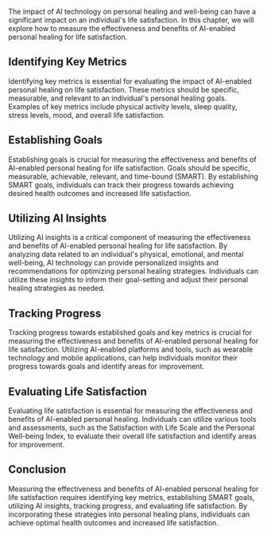 

The impact of AI technology on personal healing and well-being can have a significant impact on an individual's life satisfaction. In this chapter, we will explore how to measure the effectiveness and benefits of AI-enabled personal healing for life satisfaction.

Identifying Key Metrics
-----------------------

Identifying key metrics is essential for evaluating the impact of AI-enabled personal healing on life satisfaction. These metrics should be specific, measurable, and relevant to an individual's personal healing goals. Examples of key metrics include physical activity levels, sleep quality, stress levels, mood, and overall life satisfaction.

Establishing Goals
------------------

Establishing goals is crucial for measuring the effectiveness and benefits of AI-enabled personal healing for life satisfaction. Goals should be specific, measurable, achievable, relevant, and time-bound (SMART). By establishing SMART goals, individuals can track their progress towards achieving desired health outcomes and increased life satisfaction.

Utilizing AI Insights
---------------------

Utilizing AI insights is a critical component of measuring the effectiveness and benefits of AI-enabled personal healing for life satisfaction. By analyzing data related to an individual's physical, emotional, and mental well-being, AI technology can provide personalized insights and recommendations for optimizing personal healing strategies. Individuals can utilize these insights to inform their goal-setting and adjust their personal healing strategies as needed.

Tracking Progress
-----------------

Tracking progress towards established goals and key metrics is crucial for measuring the effectiveness and benefits of AI-enabled personal healing for life satisfaction. Utilizing AI-enabled platforms and tools, such as wearable technology and mobile applications, can help individuals monitor their progress towards goals and identify areas for improvement.

Evaluating Life Satisfaction
----------------------------

Evaluating life satisfaction is essential for measuring the effectiveness and benefits of AI-enabled personal healing. Individuals can utilize various tools and assessments, such as the Satisfaction with Life Scale and the Personal Well-being Index, to evaluate their overall life satisfaction and identify areas for improvement.

Conclusion
----------

Measuring the effectiveness and benefits of AI-enabled personal healing for life satisfaction requires identifying key metrics, establishing SMART goals, utilizing AI insights, tracking progress, and evaluating life satisfaction. By incorporating these strategies into personal healing plans, individuals can achieve optimal health outcomes and increased life satisfaction.
